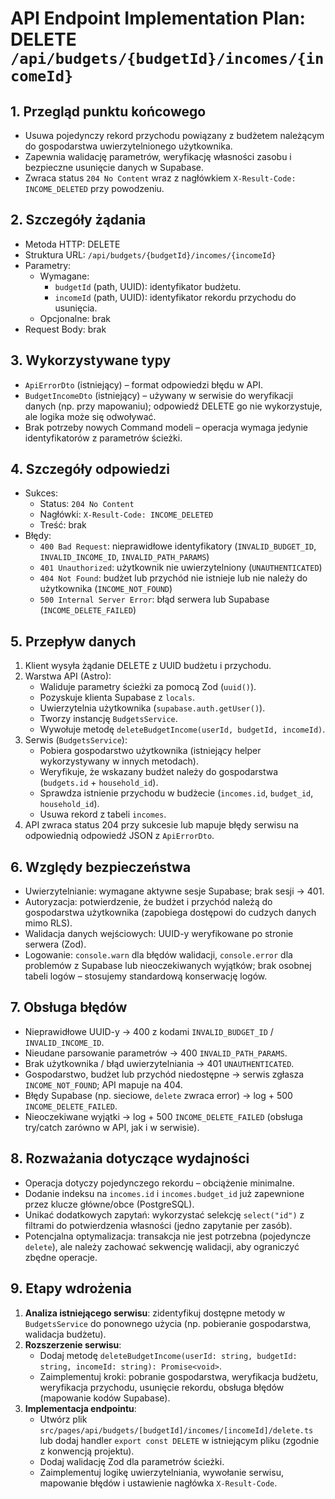 # API Endpoint Implementation Plan: DELETE `/api/budgets/{budgetId}/incomes/{incomeId}`

## 1. Przegląd punktu końcowego

- Usuwa pojedynczy rekord przychodu powiązany z budżetem należącym do gospodarstwa uwierzytelnionego użytkownika.
- Zapewnia walidację parametrów, weryfikację własności zasobu i bezpieczne usunięcie danych w Supabase.
- Zwraca status `204 No Content` wraz z nagłówkiem `X-Result-Code: INCOME_DELETED` przy powodzeniu.

## 2. Szczegóły żądania

- Metoda HTTP: DELETE
- Struktura URL: `/api/budgets/{budgetId}/incomes/{incomeId}`
- Parametry:
  - Wymagane:
    - `budgetId` (path, UUID): identyfikator budżetu.
    - `incomeId` (path, UUID): identyfikator rekordu przychodu do usunięcia.
  - Opcjonalne: brak
- Request Body: brak

## 3. Wykorzystywane typy

- `ApiErrorDto` (istniejący) – format odpowiedzi błędu w API.
- `BudgetIncomeDto` (istniejący) – używany w serwisie do weryfikacji danych (np. przy mapowaniu); odpowiedź DELETE go nie wykorzystuje, ale logika może się odwoływać.
- Brak potrzeby nowych Command modeli – operacja wymaga jedynie identyfikatorów z parametrów ścieżki.

## 4. Szczegóły odpowiedzi

- Sukces:
  - Status: `204 No Content`
  - Nagłówki: `X-Result-Code: INCOME_DELETED`
  - Treść: brak
- Błędy:
  - `400 Bad Request`: nieprawidłowe identyfikatory (`INVALID_BUDGET_ID`, `INVALID_INCOME_ID`, `INVALID_PATH_PARAMS`)
  - `401 Unauthorized`: użytkownik nie uwierzytelniony (`UNAUTHENTICATED`)
  - `404 Not Found`: budżet lub przychód nie istnieje lub nie należy do użytkownika (`INCOME_NOT_FOUND`)
  - `500 Internal Server Error`: błąd serwera lub Supabase (`INCOME_DELETE_FAILED`)

## 5. Przepływ danych

1. Klient wysyła żądanie DELETE z UUID budżetu i przychodu.
2. Warstwa API (Astro):
   - Waliduje parametry ścieżki za pomocą Zod (`uuid()`).
   - Pozyskuje klienta Supabase z `locals`.
   - Uwierzytelnia użytkownika (`supabase.auth.getUser()`).
   - Tworzy instancję `BudgetsService`.
   - Wywołuje metodę `deleteBudgetIncome(userId, budgetId, incomeId)`.
3. Serwis (`BudgetsService`):
   - Pobiera gospodarstwo użytkownika (istniejący helper wykorzystywany w innych metodach).
   - Weryfikuje, że wskazany budżet należy do gospodarstwa (`budgets.id` + `household_id`).
   - Sprawdza istnienie przychodu w budżecie (`incomes.id`, `budget_id`, `household_id`).
   - Usuwa rekord z tabeli `incomes`.
4. API zwraca status 204 przy sukcesie lub mapuje błędy serwisu na odpowiednią odpowiedź JSON z `ApiErrorDto`.

## 6. Względy bezpieczeństwa

- Uwierzytelnianie: wymagane aktywne sesje Supabase; brak sesji → 401.
- Autoryzacja: potwierdzenie, że budżet i przychód należą do gospodarstwa użytkownika (zapobiega dostępowi do cudzych danych mimo RLS).
- Walidacja danych wejściowych: UUID-y weryfikowane po stronie serwera (Zod).
- Logowanie: `console.warn` dla błędów walidacji, `console.error` dla problemów z Supabase lub nieoczekiwanych wyjątków; brak osobnej tabeli logów – stosujemy standardową konserwację logów.

## 7. Obsługa błędów

- Nieprawidłowe UUID-y → 400 z kodami `INVALID_BUDGET_ID` / `INVALID_INCOME_ID`.
- Nieudane parsowanie parametrów → 400 `INVALID_PATH_PARAMS`.
- Brak użytkownika / błąd uwierzytelniania → 401 `UNAUTHENTICATED`.
- Gospodarstwo, budżet lub przychód niedostępne → serwis zgłasza `INCOME_NOT_FOUND`; API mapuje na 404.
- Błędy Supabase (np. sieciowe, `delete` zwraca error) → log + 500 `INCOME_DELETE_FAILED`.
- Nieoczekiwane wyjątki → log + 500 `INCOME_DELETE_FAILED` (obsługa try/catch zarówno w API, jak i w serwisie).

## 8. Rozważania dotyczące wydajności

- Operacja dotyczy pojedynczego rekordu – obciążenie minimalne.
- Dodanie indeksu na `incomes.id` i `incomes.budget_id` już zapewnione przez klucze główne/obce (PostgreSQL).
- Unikać dodatkowych zapytań: wykorzystać selekcję `select("id")` z filtrami do potwierdzenia własności (jedno zapytanie per zasób).
- Potencjalna optymalizacja: transakcja nie jest potrzebna (pojedyncze `delete`), ale należy zachować sekwencję walidacji, aby ograniczyć zbędne operacje.

## 9. Etapy wdrożenia

1. **Analiza istniejącego serwisu**: zidentyfikuj dostępne metody w `BudgetsService` do ponownego użycia (np. pobieranie gospodarstwa, walidacja budżetu).
2. **Rozszerzenie serwisu**:
   - Dodaj metodę `deleteBudgetIncome(userId: string, budgetId: string, incomeId: string): Promise<void>`.
   - Zaimplementuj kroki: pobranie gospodarstwa, weryfikacja budżetu, weryfikacja przychodu, usunięcie rekordu, obsługa błędów (mapowanie kodów Supabase).
3. **Implementacja endpointu**:
   - Utwórz plik `src/pages/api/budgets/[budgetId]/incomes/[incomeId]/delete.ts` lub dodaj handler `export const DELETE` w istniejącym pliku (zgodnie z konwencją projektu).
   - Dodaj walidację Zod dla parametrów ścieżki.
   - Zaimplementuj logikę uwierzytelniania, wywołanie serwisu, mapowanie błędów i ustawienie nagłówka `X-Result-Code`.
